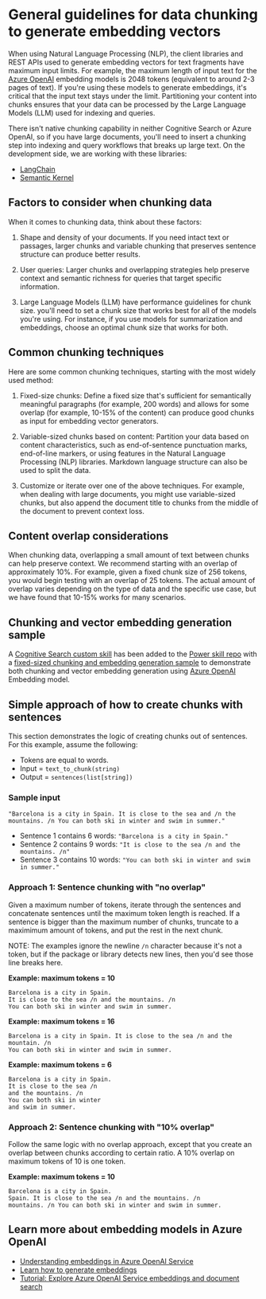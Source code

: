 # General guidelines for data chunking to generate embedding vectors

When using Natural Language Processing (NLP), the client libraries and REST APIs used to generate embedding vectors for text fragments have maximum input limits. For example, the maximum length of input text for the [Azure OpenAI](https://learn.microsoft.com/azure/cognitive-services/openai/how-to/embeddings) embedding models is 2048 tokens (equivalent to around 2-3 pages of text). If you're using these models to generate embeddings, it's critical that the input text stays under the limit. Partitioning your content into chunks ensures that your data can be processed by the Large Language Models (LLM) used for indexing and queries.

There isn't native chunking capability in neither Cognitive Search or Azure OpenAI, so if you have large documents, you'll need to insert a chunking step into indexing and query workflows that breaks up large text. On the development side, we are working with these libraries:

+ [LangChain](https://python.langchain.com/en/latest/index.html)
+ [Semantic Kernel](https://github.com/microsoft/semantic-kernel)


## Factors to consider when chunking data

When it comes to chunking data, think about these factors:

1. Shape and density of your documents. If you need intact text or passages, larger chunks and variable chunking that preserves sentence structure can produce better results.

1. User queries: Larger chunks and overlapping strategies help preserve context and semantic richness for queries that target specific information.

1. Large Language Models (LLM) have performance guidelines for chunk size. you'll need to set a chunk size that works best for all of the models you're using. For instance, if you use models for summarization and embeddings, choose an optimal chunk size that works for both.

## Common chunking techniques

Here are some common chunking techniques, starting with the most widely used method:

1. Fixed-size chunks: Define a fixed size that's sufficient for semantically meaningful paragraphs (for example, 200 words) and allows for some overlap (for example, 10-15% of the content) can produce good chunks as input for embedding vector generators.

1. Variable-sized chunks based on content: Partition your data based on content characteristics, such as end-of-sentence punctuation marks, end-of-line markers, or using features in the Natural Language Processing (NLP) libraries. Markdown language structure can also be used to split the data.

1. Customize or iterate over one of the above techniques. For example, when dealing with large documents, you might use variable-sized chunks, but also append the document title to chunks from the middle of the document to prevent context loss.

## Content overlap considerations

When chunking data, overlapping a small amount of text between chunks can help preserve context. We recommend starting with an overlap of approximately 10%. For example, given a fixed chunk size of 256 tokens, you would begin testing with an overlap of 25 tokens. The actual amount of overlap varies depending on the type of data and the specific use case, but we have found that 10-15% works for many scenarios.

## Chunking and vector embedding generation sample

A [Cognitive Search custom skill](https://learn.microsoft.com/azure/search/cognitive-search-custom-skill-web-api) has been added to the [Power skill repo](https://github.com/Azure-Samples/azure-search-power-skills/tree/main#readme) with a [fixed-sized chunking and embedding generation sample](https://github.com/Azure-Samples/azure-search-power-skills/blob/main/Vector/EmbeddingGenerator/README.md) to demonstrate both chunking and vector embedding generation using [Azure OpenAI](https://learn.microsoft.com/azure/cognitive-services/openai/) Embedding model.


## Simple approach of how to create chunks with sentences

This section demonstrates the logic of creating chunks out of sentences. For this example, assume the following:

+ Tokens are equal to words.
+ Input = `text_to_chunk(string)`
+ Output = `sentences(list[string])`

### Sample input

`"Barcelona is a city in Spain. It is close to the sea and /n the mountains. /n You can both ski in winter and swim in summer."`

+ Sentence 1 contains 6 words: `"Barcelona is a city in Spain."`
+ Sentence 2 contains 9 words: `"It is close to the sea /n and the mountains. /n"`
+ Sentence 3 contains 10 words: `"You can both ski in winter and swim in summer."`

### Approach 1: Sentence chunking with "no overlap"

Given a maximum number of tokens, iterate through the sentences and concatenate sentences until the maximum token length is reached. If a sentence is bigger than the maximum number of chunks, truncate to a maximimum amount of tokens, and put the rest in the next chunk.

NOTE: The examples ignore the newline `/n` character because it's not a token, but if the package or library detects new lines, then you'd see those line breaks here.

**Example: maximum tokens = 10**

```
Barcelona is a city in Spain.
It is close to the sea /n and the mountains. /n
You can both ski in winter and swim in summer.
```

**Example: maximum tokens = 16**

```
Barcelona is a city in Spain. It is close to the sea /n and the mountain. /n
You can both ski in winter and swim in summer.
```
    
**Example: maximum tokens = 6**

```
Barcelona is a city in Spain.
It is close to the sea /n
and the mountains. /n
You can both ski in winter
and swim in summer.
```

### Approach 2: Sentence chunking with "10% overlap"

Follow the same logic with no overlap approach, except that you create an overlap between chunks according to certain ratio.
A 10% overlap on maximum tokens of 10 is one token.

**Example: maximum tokens = 10**

```
Barcelona is a city in Spain.
Spain. It is close to the sea /n and the mountains. /n 
mountains. /n You can both ski in winter and swim in summer.
```

## Learn more about embedding models in Azure OpenAI

+ [Understanding embeddings in Azure OpenAI Service](https://learn.microsoft.com/azure/cognitive-services/openai/concepts/understand-embeddings)
+ [Learn how to generate embeddings](https://learn.microsoft.com/azure/cognitive-services/openai/how-to/embeddings?tabs=console)
+ [Tutorial: Explore Azure OpenAI Service embeddings and document search](https://learn.microsoft.com/azure/cognitive-services/openai/tutorials/embeddings?tabs=command-line)
